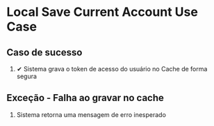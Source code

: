 # Local Save Current Account Use Case

## Caso de sucesso
1. ✔ Sistema grava o token de acesso do usuário no Cache de forma segura

## Exceção - Falha ao gravar no cache
1. Sistema retorna uma mensagem de erro inesperado